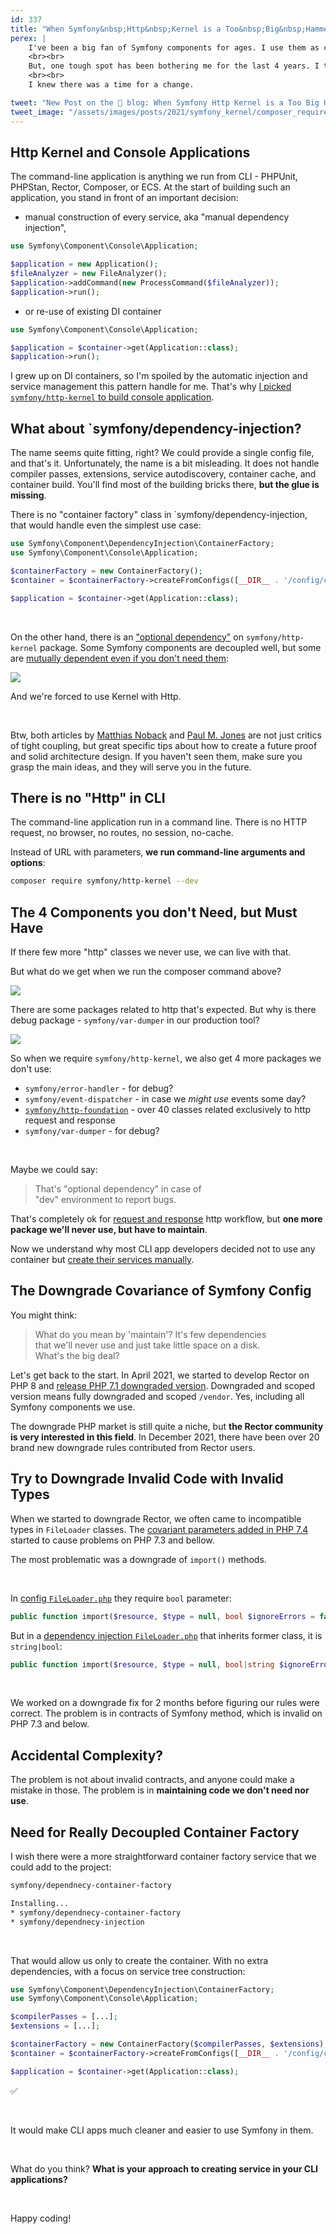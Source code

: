 ```yaml
---
id: 337
title: "When Symfony&nbsp;Http&nbsp;Kernel is a Too&nbsp;Big&nbsp;Hammer to&nbsp;Use"
perex: |
    I've been a big fan of Symfony components for ages. I use them as core bricks of my projects [migrate other frameworks to it](/blog/2019/08/26/how-we-migrated-54-357-lines-of-code-nette-to-symfony-in-2-people-under-80-hours), and every 6 months, I'm excited about what new features are coming in the next minor release.
    <br><br>
    But, one tough spot has been bothering me for the last 4 years. I tried to find my way out of it, hack around it or accept it. In March 2021, we [downgrade Rector 0.10 from PHP 8 to 7.1](https://getrector.org/blog/2021/03/22/rector-010-released-with-php71-support#rector-on-php-7-1-and-7-2-without-docker), and the issue became visible more than ever.
    <br><br>
    I knew there was a time for a change.

tweet: "New Post on the 🐘 blog: When Symfony Http Kernel is a Too Big Hammer to Use"
tweet_image: "/assets/images/posts/2021/symfony_kernel/composer_require.gif"
---
```


## Http Kernel and Console Applications

The command-line application is anything we run from CLI - PHPUnit, PHPStan, Rector, Composer, or ECS. At the start of building such an application, you stand in front of an important decision:

* manual construction of every service, aka "manual dependency injection",

```php
use Symfony\Component\Console\Application;

$application = new Application();
$fileAnalyzer = new FileAnalyzer();
$application->addCommand(new ProcessCommand($fileAnalyzer));
$application->run();
```

* or re-use of existing DI container

```php
use Symfony\Component\Console\Application;

$application = $container->get(Application::class);
$application->run();
```

I grew up on DI containers, so I'm spoiled by the automatic injection and service management this pattern handle for me. That's why [I picked `symfony/http-kernel` to build console application](/blog/2018/05/28/build-your-first-symfony-console-application-with-dependency-injection-under-4-files/).

## What about `symfony/dependency-injection?

The name seems quite fitting, right? We could provide a single config file, and that's it. Unfortunately, the name is a bit misleading. It does not handle compiler passes, extensions, service autodiscovery, container cache, and container build. You'll find most of the building bricks there, **but the glue is missing**.

There is no "container factory" class in `symfony/dependency-injection, that would handle even the simplest use case:

```php
use Symfony\Component\DependencyInjection\ContainerFactory;
use Symfony\Component\Console\Application;

$containerFactory = new ContainerFactory();
$container = $containerFactory->createFromConfigs([__DIR__ . '/config/config.php']);

$application = $container->get(Application::class);
```

<br>

On the other hand, there is an ["optional dependency"](https://matthiasnoback.nl/2014/04/theres-no-such-thing-as-an-optional-dependency/) on `symfony/http-kernel` package. Some Symfony components are decoupled well, but some are [mutually dependent even if you don't need them](https://paul-m-jones.com/post/2013/01/02/symfony-components-sometimes-decoupled-sometimes-not/):

<img src="/assets/images/posts/2021/symfony_kernel/symfony_paul_m_jones.png" class="img-thumbnail">

And we're forced to use Kernel with Http.

<br>

Btw, both articles by [Matthias Noback](https://matthiasnoback.nl/2014/04/theres-no-such-thing-as-an-optional-dependency/) and [Paul M. Jones](https://paul-m-jones.com/post/2013/01/02/symfony-components-sometimes-decoupled-sometimes-not/) are not just critics of tight coupling, but great specific tips about how to create a future proof and solid architecture design. If you haven't seen them, make sure you grasp the main ideas, and they will serve you in the future.

## There is no "Http" in CLI

The command-line application run in a command line. There is no HTTP request, no browser, no routes, no session, no-cache.

Instead of URL with parameters, **we run command-line arguments and options**:

```bash
composer require symfony/http-kernel --dev
```

## The 4 Components you don't Need, but Must Have

If there few more "http" classes we never use, we can live with that.

But what do we get when we run the composer command above?

<img src="/assets/images/posts/2021/symfony_kernel/composer_require.gif" class="img-thumbnail">

<br>

There are some packages related to http that's expected. But why is there debug package - `symfony/var-dumper` in our production tool?

<img src="/assets/images/posts/2021/symfony_kernel/symfony_dependent_var_dumper.gif" class="img-thumbnail">

<br>

So when we require `symfony/http-kernel`, we also get 4 more packages we don't use:

- `symfony/error-handler` - for debug?
- `symfony/event-dispatcher` - in case we *might use* events some day?
- [`symfony/http-foundation`](https://github.com/symfony/http-foundation) - over 40 classes related exclusively to http request and response
- `symfony/var-dumper` - for debug?

<br>

Maybe we could say:

<blockquote class="blockquote text-center">
That's "optional dependency" in case of<br>
"dev" environment to report bugs.
</blockquote>

That's completely ok for [request and response](https://en.wikipedia.org/wiki/Request%E2%80%93response) http workflow, but **one more package we'll never use, but have to maintain**.

Now we understand why most CLI app developers decided not to use any container but [create their services manually](https://github.com/composer/composer/blob/e6cfc924f24089bc02cf8f4d27367b283247610e/src/Composer/Console/Application.php#L490-L519).

## The Downgrade Covariance of Symfony Config

You might think:

<blockquote class="blockquote text-center">
What do you mean by 'maintain'? It's few dependencies<br>
that we'll never use and just take little space on a disk.
<br>
What's the big deal?
</blockquote>

Let's get back to the start. In April 2021, we started to develop Rector on PHP 8 and [release PHP 7.1 downgraded version](https://getrector.org/blog/2021/03/22/rector-010-released-with-php71-support#rector-on-php-7-1-and-7-2-without-docker). Downgraded and scoped version means fully downgraded and scoped `/vendor`. Yes, including all Symfony components we use.

The downgrade PHP market is still quite a niche, but **the Rector community is very interested in this field**. In December 2021, there have been over 20 brand new downgrade rules contributed from Rector users.

## Try to Downgrade Invalid Code with Invalid Types

When we started to downgrade Rector, we often came to incompatible types in `FileLoader` classes. The [covariant parameters added in PHP 7.4](https://wiki.php.net/rfc/covariant-returns-and-contravariant-parameters) started to cause problems on PHP 7.3 and bellow.

The most problematic was a downgrade of `import()` methods.

<br>

In [config `FileLoader.php`](https://github.com/symfony/symfony/blob/54015cccf0236bbdb38cd5abae5b2bdc89aa8ac2/src/Symfony/Component/Config/Loader/FileLoader.php#L71) they require `bool` parameter:

```php
public function import($resource, $type = null, bool $ignoreErrors = false) {}
```

But in a [dependency injection `FileLoader.php`](https://github.com/symfony/symfony/blob/54015cccf0236bbdb38cd5abae5b2bdc89aa8ac2/src/Symfony/Component/DependencyInjection/Loader/FileLoader.php#L55) that inherits former class, it is `string|bool`:

```php
public function import($resource, $type = null, bool|string $ignoreErrors = false) {}
```

<br>

We worked on a downgrade fix for 2 months before figuring our rules were correct. The problem is in contracts of Symfony method, which is invalid on PHP 7.3 and below.

## Accidental Complexity?

The problem is not about invalid contracts, and anyone could make a mistake in those. The problem is in **maintaining code we don't need nor use**.

## Need for Really Decoupled Container Factory

I wish there were a more straightforward container factory service that we could add to the project:

```bash
symfony/dependnecy-container-factory

Installing...
* symfony/dependnecy-container-factory
* symfony/dependnecy-injection
```

<br>

That would allow us only to create the container. With no extra dependencies, with a focus on service tree construction:

```php
use Symfony\Component\DependencyInjection\ContainerFactory;
use Symfony\Component\Console\Application;

$compilerPasses = [...];
$extensions = [...];

$containerFactory = new ContainerFactory($compilerPasses, $extensions);
$container = $containerFactory->createFromConfigs([__DIR__ . '/config/config.php']);

$application = $container->get(Application::class);
```

<p class="text-success pt-3 pb-3">✅</p>

<br>

It would make CLI apps much cleaner and easier to use Symfony in them.

<br>

What do you think? **What is your approach to creating service in your CLI applications?**

<br>

Happy coding!
